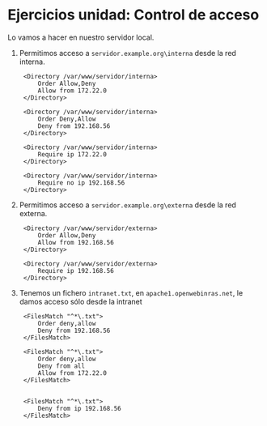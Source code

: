 # Ejercicios unidad: Control de acceso

Lo vamos a hacer en nuestro servidor local.

1. Permitimos acceso a `servidor.example.org\interna` desde la red interna.

		<Directory /var/www/servidor/interna>
			Order Allow,Deny
			Allow from 172.22.0
		</Directory>	

		<Directory /var/www/servidor/interna>
			Order Deny,Allow
			Deny from 192.168.56
		</Directory>	

		<Directory /var/www/servidor/interna>
			Require ip 172.22.0
		</Directory>	

		<Directory /var/www/servidor/interna>
			Require no ip 192.168.56
		</Directory>

2. Permitimos acceso a `servidor.example.org\externa` desde la red externa.

		<Directory /var/www/servidor/externa>
			Order Allow,Deny
			Allow from 192.168.56
		</Directory>	

		<Directory /var/www/servidor/externa>
			Require ip 192.168.56
		</Directory>

3. Tenemos un fichero `intranet.txt`, en `apache1.openwebinras.net`, le damos acceso sólo desde la intranet

		<FilesMatch "^*\.txt">
			Order deny,allow
			Deny from 192.168.56
		</FilesMatch>	

		<FilesMatch "^*\.txt">
			Order deny,allow
			Deny from all
			Allow from 172.22.0
		</FilesMatch>


		<FilesMatch "^*\.txt">
			Deny from ip 192.168.56
		</FilesMatch>	

